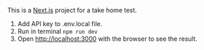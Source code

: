 This is a [Next.js](https://nextjs.org/) project for a take home test.

1. Add API key to .env.local file.
2. Run in terminal `npm run dev`
3. Open [http://localhost:3000](http://localhost:3000) with the browser to see the result.


